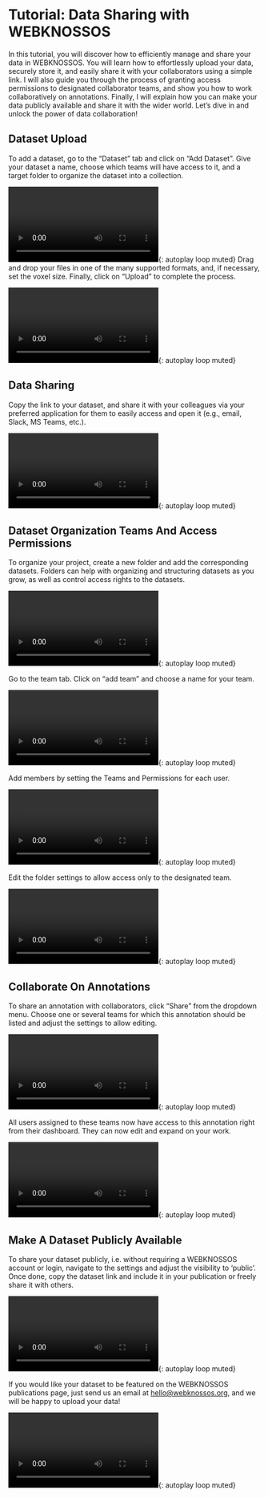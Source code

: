 # Tutorial: Data Sharing with WEBKNOSSOS

In this tutorial, you will discover how to efficiently manage and share your data in WEBKNOSSOS. You will learn how to effortlessly upload your data, securely store it, and easily share it with your collaborators using a simple link. I will also guide you through the process of granting access permissions to designated collaborator teams, and show you how to work collaboratively on annotations. Finally, I will explain how you can make your data publicly available and share it with the wider world. Let’s dive in and unlock the power of data collaboration!

## Dataset Upload

To add a dataset, go to the “Dataset” tab and click on “Add Dataset”. Give your dataset a name, choose which teams will have access to it, and a target folder to organize the dataset into a collection.

![type:video](https://static.webknossos.org/assets/docs/tutorial-data-sharing/01_dataset_settings.mp4){: autoplay loop muted}
Drag and drop your files in one of the many supported formats, and, if necessary, set the voxel size. Finally, click on “Upload” to complete the process.

![type:video](https://static.webknossos.org/assets/docs/tutorial-data-sharing/02_drag_and_drop.mp4){: autoplay loop muted}

## Data Sharing

Copy the link to your dataset, and share it with your colleagues via your preferred application for them to easily access and open it (e.g., email, Slack, MS Teams, etc.).

![type:video](https://static.webknossos.org/assets/docs/tutorial-data-sharing/03_copying_link_and_viewing_DS.mp4){: autoplay loop muted}

## Dataset Organization Teams And Access Permissions

To organize your project, create a new folder and add the corresponding datasets. Folders can help with organizing and structuring datasets as you grow, as well as control access rights to the datasets.

![type:video](https://static.webknossos.org/assets/docs/tutorial-data-sharing/04_create_new_folder_add_DS_to_it.mp4){: autoplay loop muted}

Go to the team tab. Click on “add team” and choose a name for your team.

![type:video](https://static.webknossos.org/assets/docs/tutorial-data-sharing/05_create_new_team.mp4){: autoplay loop muted}

Add members by setting the Teams and Permissions for each user.

![type:video](https://static.webknossos.org/assets/docs/tutorial-data-sharing/06_adding_members_by_editing_teams_and_permissions.mp4){: autoplay loop muted}

Edit the folder settings to allow access only to the designated team.

![type:video](https://static.webknossos.org/assets/docs/tutorial-data-sharing/07_edit_folder_settings.mp4){: autoplay loop muted}

## Collaborate On Annotations

To share an annotation with collaborators, click “Share” from the dropdown menu. Choose one or several teams for which this annotation should be listed and adjust the settings to allow editing.

![type:video](https://static.webknossos.org/assets/docs/tutorial-data-sharing/08_share_annotation.mp4){: autoplay loop muted}

All users assigned to these teams now have access to this annotation right from their dashboard. They can now edit and expand on your work.

![type:video](https://static.webknossos.org/assets/docs/tutorial-data-sharing/09_annotation_appearing_in_collab_list.mp4){: autoplay loop muted}

## Make A Dataset Publicly Available

To share your dataset publicly, i.e. without requiring a WEBKNOSSOS account or login, navigate to the settings and adjust the visibility to ‘public’. Once done, copy the dataset link and include it in your publication or freely share it with others.

![type:video](https://static.webknossos.org/assets/docs/tutorial-data-sharing/10_making_DS_public.mp4){: autoplay loop muted}

If you would like your dataset to be featured on the WEBKNOSSOS publications page, just send us an email at [hello@webknossos.org](mailto:hello@webknossos.org), and we will be happy to upload your data!

![type:video](https://static.webknossos.org/assets/docs/tutorial-data-sharing/11_open_public_DS.mp4){: autoplay loop muted}

